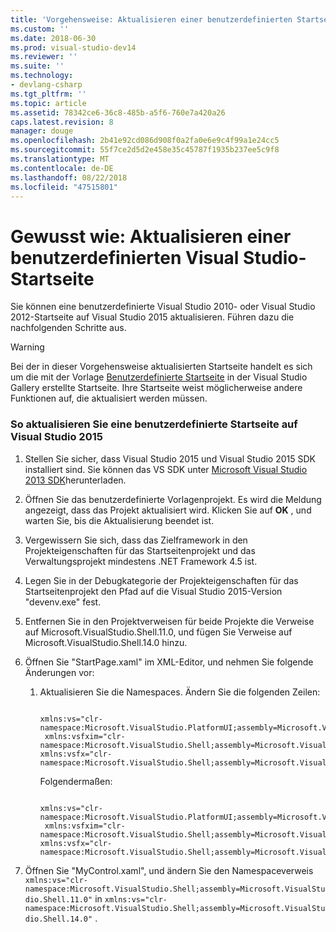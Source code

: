 ```yaml
---
title: 'Vorgehensweise: Aktualisieren einer benutzerdefinierten Startseite Visual Studio | Microsoft-Dokumentation'
ms.custom: ''
ms.date: 2018-06-30
ms.prod: visual-studio-dev14
ms.reviewer: ''
ms.suite: ''
ms.technology:
- devlang-csharp
ms.tgt_pltfrm: ''
ms.topic: article
ms.assetid: 78342ce6-36c8-485b-a5f6-760e7a420a26
caps.latest.revision: 8
manager: douge
ms.openlocfilehash: 2b41e92cd086d908f0a2fa0e6e9c4f99a1e24cc5
ms.sourcegitcommit: 55f7ce2d5d2e458e35c45787f1935b237ee5c9f8
ms.translationtype: MT
ms.contentlocale: de-DE
ms.lasthandoff: 08/22/2018
ms.locfileid: "47515801"
---
```

# <a name="how-to-upgrade-a-visual-studio-custom-start-page"></a>Gewusst wie: Aktualisieren einer benutzerdefinierten Visual Studio-Startseite
Sie können eine benutzerdefinierte Visual Studio 2010- oder Visual Studio 2012-Startseite auf Visual Studio 2015 aktualisieren. Führen dazu die nachfolgenden Schritte aus.  
  
> [!WARNING]
>  Bei der in dieser Vorgehensweise aktualisierten Startseite handelt es sich um die mit der Vorlage [Benutzerdefinierte Startseite](http://visualstudiogallery.msdn.microsoft.com/f655a5dc-1a2d-4eca-b774-76c352c03b87) in der Visual Studio Gallery erstellte Startseite. Ihre Startseite weist möglicherweise andere Funktionen auf, die aktualisiert werden müssen.  
  
### <a name="to-upgrade-a-custom-start-page-to-visual-studio-2015"></a>So aktualisieren Sie eine benutzerdefinierte Startseite auf Visual Studio 2015  
  
1.  Stellen Sie sicher, dass Visual Studio 2015 und Visual Studio 2015 SDK installiert sind. Sie können das VS SDK unter [Microsoft Visual Studio 2013 SDK](http://go.microsoft.com/?linkid=9863867)herunterladen.  
  
2.  Öffnen Sie das benutzerdefinierte Vorlagenprojekt. Es wird die Meldung angezeigt, dass das Projekt aktualisiert wird. Klicken Sie auf **OK** , und warten Sie, bis die Aktualisierung beendet ist.  
  
3.  Vergewissern Sie sich, dass das Zielframework in den Projekteigenschaften für das Startseitenprojekt und das Verwaltungsprojekt mindestens .NET Framework 4.5 ist.  
  
4.  Legen Sie in der Debugkategorie der Projekteigenschaften für das Startseitenprojekt den Pfad auf die Visual Studio 2015-Version "devenv.exe" fest.  
  
5.  Entfernen Sie in den Projektverweisen für beide Projekte die Verweise auf Microsoft.VisualStudio.Shell.11.0, und fügen Sie Verweise auf Microsoft.VisualStudio.Shell.14.0 hinzu.  
  
6.  Öffnen Sie "StartPage.xaml" im XML-Editor, und nehmen Sie folgende Änderungen vor:  
  
    1.  Aktualisieren Sie die Namespaces. Ändern Sie die folgenden Zeilen:  
  
        ```  
  
        xmlns:vs="clr-namespace:Microsoft.VisualStudio.PlatformUI;assembly=Microsoft.VisualStudio.Shell.11.0"  
         xmlns:vsfxim="clr-namespace:Microsoft.VisualStudio.Shell;assembly=Microsoft.VisualStudio.Shell.Immutable.11.0"  
        xmlns:vsfx="clr-namespace:Microsoft.VisualStudio.Shell;assembly=Microsoft.VisualStudio.Shell.11.0"  
        ```  
  
         Folgendermaßen:  
  
        ```  
  
        xmlns:vs="clr-namespace:Microsoft.VisualStudio.PlatformUI;assembly=Microsoft.VisualStudio.Shell.142.0"  
         xmlns:vsfxim="clr-namespace:Microsoft.VisualStudio.Shell;assembly=Microsoft.VisualStudio.Shell.Immutable.14.0"  
        xmlns:vsfx="clr-namespace:Microsoft.VisualStudio.Shell;assembly=Microsoft.VisualStudio.Shell.14.0"  
        ```  
  
7.  Öffnen Sie "MyControl.xaml", und ändern Sie den Namespaceverweis `xmlns:vs="clr-namespace:Microsoft.VisualStudio.Shell;assembly=Microsoft.VisualStudio.Shell.11.0"` in `xmlns:vs="clr-namespace:Microsoft.VisualStudio.Shell;assembly=Microsoft.VisualStudio.Shell.14.0"` .